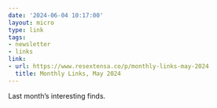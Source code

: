 ```yaml
---
date: '2024-06-04 10:17:00'
layout: micro
type: link
tags:
- newsletter
- links
link:
- url: https://www.resextensa.co/p/monthly-links-may-2024
  title: Monthly Links, May 2024
---
```


Last month’s interesting finds.
